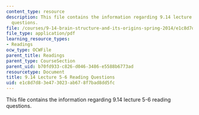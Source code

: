 ```yaml
---
content_type: resource
description: This file contains the information regarding 9.14 lecture 5-6 reading
  questions.
file: /courses/9-14-brain-structure-and-its-origins-spring-2014/e1c8d7d83e473023ab678f7bad8dd5fc_MIT9_14S14_Lec5-6ReadQue.pdf
file_type: application/pdf
learning_resource_types:
- Readings
ocw_type: OCWFile
parent_title: Readings
parent_type: CourseSection
parent_uid: b70fd933-c826-d046-3486-e5588b6773ad
resourcetype: Document
title: 9.14 Lecture 5-6 Reading Questions
uid: e1c8d7d8-3e47-3023-ab67-8f7bad8dd5fc
---
```

This file contains the information regarding 9.14 lecture 5-6 reading questions.

